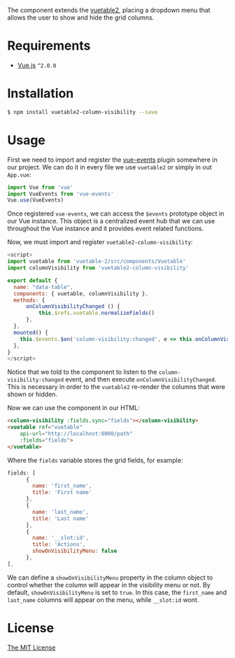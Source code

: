The component extends the [vuetable2](https://github.com/ratiw/vuetable-2),
placing a dropdown menu that allows the user to show and hide the grid columns.

# Requirements

- [Vue.js](https://github.com/vuejs/vue) `^2.0.0`

# Installation

```bash
$ npm install vuetable2-column-visibility --save
```

# Usage

First we need to import and register the [vue-events](https://github.com/cklmercer/vue-events)
plugin somewhere in our project. We can do it in every file we use `vuetable2`
or simply in out `App.vue`:

```javascript
import Vue from 'vue'
import VueEvents from 'vue-events'
Vue.use(VueEvents)
```

Once registered `vue-events`, we can access the `$events` prototype object in
our Vue instance. This object is a centralized event hub that we can use
throughout the Vue instance and it provides event related functions.

Now, we must import and register `vuetable2-column-visibility`:

```javascript
<script>
import vuetable from 'vuetable-2/src/components/Vuetable'
import columnVisibility from 'vuetable2-column-visibility'

export default {
  name: "data-table",
  components: { vuetable, columnVisibility },
  methods: {
      onColumnVisibilityChanged () {
          this.$refs.vuetable.normalizeFields()
      },  
  },
  mounted() {
    this.$events.$on('column-visibility:changed', e => this.onColumnVisibilityChanged(e))
  },
}
</script>
```

Notice that we told to the component to listen to the `column-visibility:changed`
event, and then execute `onColumnVisibilityChanged`. This is necessary in order to
the `vuetable2` re-render the columns that were shown or hidden.

Now we can use the component in our HTML:

```html
<column-visibility :fields.sync="fields"></column-visibility>
<vuetable ref="vuetable"
    api-url="http://localhost:8000/path"
    :fields="fields">
</vuetable>
```

Where the `fields` variable stores the grid fields, for example:

```javascript
fields: [
      {
        name: 'first_name',
        title: 'First name'
      },
      {
        name: 'last_name',
        title: 'Last name'
      },
      {
        name: '__slot:id',
        title: 'Actions',
        showOnVisibilityMenu: false
      },
],
```

We can define a `showOnVisibilityMenu` property in the column object to control
whether the column will appear in the visibility menu or not. By default,
`showOnVisibilityMenu` is set to `true`. In this case, the `first_name` and
`last_name` columns will appear on the menu, while `__slot:id` wont.

# License

[The MIT License](http://opensource.org/licenses/MIT)
